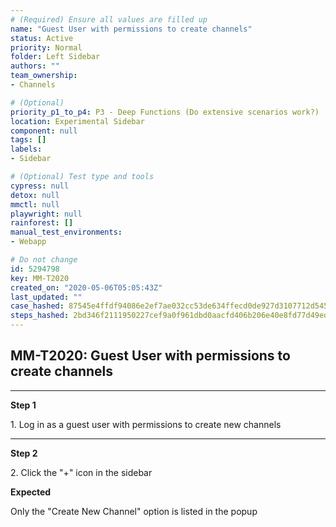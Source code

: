 ```yaml
---
# (Required) Ensure all values are filled up
name: "Guest User with permissions to create channels"
status: Active
priority: Normal
folder: Left Sidebar
authors: ""
team_ownership: 
- Channels

# (Optional)
priority_p1_to_p4: P3 - Deep Functions (Do extensive scenarios work?)
location: Experimental Sidebar
component: null
tags: []
labels: 
- Sidebar

# (Optional) Test type and tools
cypress: null
detox: null
mmctl: null
playwright: null
rainforest: []
manual_test_environments: 
- Webapp

# Do not change
id: 5294798
key: MM-T2020
created_on: "2020-05-06T05:05:43Z"
last_updated: ""
case_hashed: 87545e4ffdf94086e2ef7ae032cc53de634ffecd0de927d3107712d5455c1d42067b58c176430adc15fd892fe1f7f12f
steps_hashed: 2bd346f2111950227cef9a0f961dbd0aacfd406b206e40e8fd77d49ed83d60193702694048c0093689e30e227ca54831
---
```


<!-- (Auto-generated) Based on frontmatter's "key" and "name" -->

## MM-T2020: Guest User with permissions to create channels

---

**Step 1**

1\. Log in as a guest user with permissions to create new channels

---

**Step 2**

2\. Click the "+" icon in the sidebar

**Expected**

Only the "Create New Channel" option is listed in the popup
